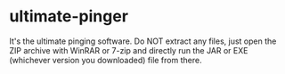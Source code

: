 # ultimate-pinger
It's the ultimate pinging software. Do NOT extract any files, just open the ZIP archive with WinRAR or 7-zip and directly run the JAR or EXE (whichever version you downloaded) file from there.
